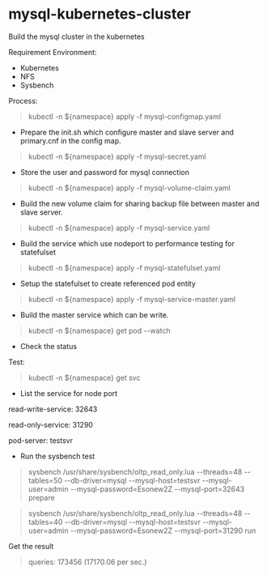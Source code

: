 # mysql-kubernetes-cluster
Build the mysql cluster in the kubernetes

Requirement Environment:

- Kubernetes
- NFS
- Sysbench





Process:


> kubectl -n ${namespace} apply -f mysql-configmap.yaml

- Prepare the init.sh which configure master and slave server and primary.cnf in the config map.


> kubectl -n ${namespace} apply -f mysql-secret.yaml

- Store the user and password for mysql connection


> kubectl -n ${namespace} apply -f mysql-volume-claim.yaml

- Build the new volume claim for sharing backup file between master and slave server.


> kubectl -n ${namespace} apply -f mysql-service.yaml

- Build the service which use nodeport to performance testing for statefulset


> kubectl -n ${namespace} apply -f mysql-statefulset.yaml

- Setup the statefulset to create referenced pod entity


> kubectl -n ${namespace} apply -f mysql-service-master.yaml

- Build the master service which can be write.


> kubectl -n ${namespace} get pod --watch

- Check the status





Test:


> kubectl -n ${namespace} get svc

- List the service for node port


read-write-service: 32643

read-only-service: 31290 

pod-server: testsvr



- Run the sysbench test

> sysbench /usr/share/sysbench/oltp_read_only.lua --threads=48 --tables=50 --db-driver=mysql --mysql-host=testsvr --mysql-user=admin --mysql-password=Esonew2Z --mysql-port=32643 prepare

> sysbench /usr/share/sysbench/oltp_read_only.lua --threads=48 --tables=40 --db-driver=mysql --mysql-host=testsvr --mysql-user=admin --mysql-password=Esonew2Z --mysql-port=31290 run


Get the result

>    queries:                             173456 (17170.06 per sec.)

